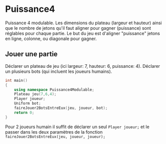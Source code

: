 # Puissance4

Puissance 4 modulable.
Les dimensions du plateau (largeur et hauteur) ainsi que le nombre de jetons qu'il faut aligner pour gagner (puissance) sont réglables pour chaque partie.
Le but du jeu est d'aligner "puissance" jetons en ligne, colonne, ou diagonale pour gagner.

## Jouer une partie

Déclarer un plateau de jeu (ici largeur: 7, hauteur: 6, puissance: 4).
Déclarer un plusieurs bots (qui incluent les joueurs humains).

```c++
int main()
{
	using namespace Puissance4Modulable;
	Plateau jeu(7,6,4);
	Player joueur;
	Uniform bot;
	faireJouer2BotsEntreEux(jeu, joueur, bot);
	return 0;
}
```

Pour 2 joueurs humain il suffit de déclarer un seul `Player joueur;` et le passer dans les deux paramètres de la fonction `faireJouer2BotsEntreEux(jeu, joueur, joueur);`
